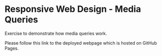 # Responsive Web Design - Media Queries

Exercise to demonstrate how media queries work.

Please follow this link to the deployed webpage which is hosted on GitHub Pages.